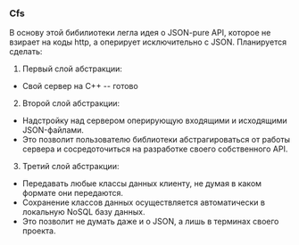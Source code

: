 ### Cfs
В основу этой бибилиотеки легла идея о JSON-pure API, которое не взирает на коды http, а оперирует исключительно с JSON.
Планируется сделать:  
1. Первый слой абстракции:
  * Свой сервер на C++ -- готово
2. Второй слой абстракции: 
  * Надстройку над сервером оперирующую входящими и исходящими JSON-файлами. 
  * Это позволит пользователю библиотеки абстрагироваться от работы сервера и сосредоточиться на разработке своего собственного API.
3. Третий слой абстракции:
  * Передавать любые классы данных клиенту, не думая в каком формате они передаются.
  * Сохранение классов данных осуществляется автоматически в локальную NoSQL базу данных.
  * Это позволит не думать даже и о JSON, а лишь в терминах своего проекта.

